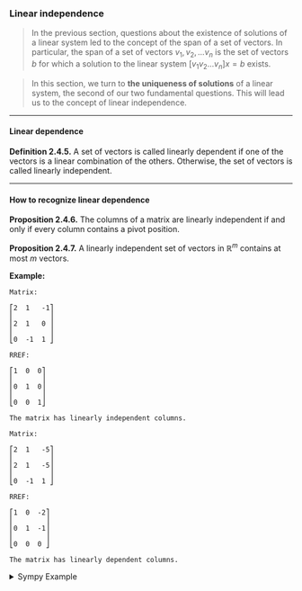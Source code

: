 ### Linear independence

> In the previous section, questions about the existence of solutions of a linear system led to the concept of the span of a set of vectors. In particular, the span of a set of vectors $v_1, v_2, ... v_n$ is the set of vectors $b$ for which a solution to the linear system $[ v_1 v_2 ... v_n ]x = b$  exists.

> In this section, we turn to **the uniqueness of solutions** of a linear system, the second of our two fundamental questions. This will lead us to the concept of linear independence.

---

#### Linear dependence

**Definition 2.4.5.**  A set of vectors is called linearly dependent if one of the vectors is a linear combination of the others. Otherwise, the set of vectors is called linearly independent.

---

#### How to recognize linear dependence

**Proposition 2.4.6.**  The columns of a matrix are linearly independent if and only if every column contains a pivot position.

**Proposition 2.4.7.**  A linearly independent set of vectors in $`ℝ^m`$ contains at most $m$ vectors.

**Example:**

```text
Matrix: 

⎡2  1   -1⎤
⎢         ⎥
⎢2  1   0 ⎥
⎢         ⎥
⎣0  -1  1 ⎦

RREF: 

⎡1  0  0⎤
⎢       ⎥
⎢0  1  0⎥
⎢       ⎥
⎣0  0  1⎦

The matrix has linearly independent columns.

Matrix: 

⎡2  1   -5⎤
⎢         ⎥
⎢2  1   -5⎥
⎢         ⎥
⎣0  -1  1 ⎦

RREF: 

⎡1  0  -2⎤
⎢        ⎥
⎢0  1  -1⎥
⎢        ⎥
⎣0  0  0 ⎦

The matrix has linearly dependent columns.
```

<details>
  <summary>Sympy Example</summary>
```python
from sympy import Matrix, pprint

def linearly_dependent_columns(matrix):
    nullspace = matrix.nullspace()
    
    print("Matrix: \n")
    pprint(matrix)
    print()
    print("RREF: \n")
    pprint(matrix.rref()[0])
    print()

    # If null space is not empty, the columns are linearly dependent
    if nullspace:
        print("The matrix has linearly dependent columns.\n")
        return True
    else:
        print("The matrix has linearly independent columns.\n")
        return False

A = Matrix([
    [2,  1, -1],
    [2,  1,  0],
    [0, -1,  1]
])
linearly_dependent_columns(A)


B = Matrix([
    [2,  1, -5],
    [2,  1, -5],
    [0, -1,  1]
])
linearly_dependent_columns(B)
```
</details>

---

#### Homogeneous equations

If $A$ is a matrix, we call the equation $Ax = 0$ a homogeneous equation.

**Proposition 2.4.9.**  For a matrix $A = [ v_1 v_2 ... v_n ]$, the following statements are equivalent:
- The columns of $A$ are linearly dependent.
- One of the vectors in the set $v_1, v_2, ... v_n$ is a linear combination of the others.
- The matrix $A$ has a column without a pivot position.
- The homogeneous equation $Ax = 0$ has infinitely many solutions and hence a nonzero solution.
- There are weights $c_1, c_2, ... c_n$, not all of which are zero, such that $c_1v_1 + c_2v_2 + ... + c_nv_n = 0$.

---
